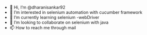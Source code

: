 - 👋 Hi, I’m @dharanisankar92
- 👀 I’m interested in selenium automation with cucumber framework 
- 🌱 I’m currently learning selenium -webDriver
- 💞️ I’m looking to collaborate on selenium with java
- 📫 How to reach me through mail 

<!---
dharanisankar92/dharanisankar92 is a ✨ special ✨ repository because its `README.md` (this file) appears on your GitHub profile.
You can click the Preview link to take a look at your changes.
--->
